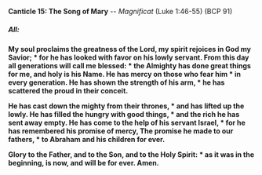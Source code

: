 **Canticle 15: The Song of Mary** -- _Magnificat_ (Luke 1:46-55) (BCP 91)
##### **All:**
**My soul proclaims the greatness of the Lord,
my spirit rejoices in God my Savior; \*
for he has looked with favor on his lowly servant.
From this day all generations will call me blessed: \*
the Almighty has done great things for me, and holy is his Name.
He has mercy on those who fear him \*
in every generation.
He has shown the strength of his arm, \*
he has scattered the proud in their conceit.**

**He has cast down the mighty from their thrones, \*
and has lifted up the lowly.
He has filled the hungry with good things, \*
and the rich he has sent away empty.
He has come to the help of his servant Israel, \*
for he has remembered his promise of mercy,
The promise he made to our fathers, \*
to Abraham and his children for ever.**

**Glory to the Father, and to the Son, and to the Holy Spirit: \*
as it was in the beginning, is now, and will be for ever. Amen.**
